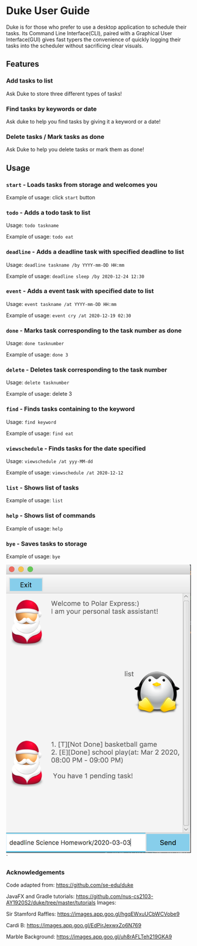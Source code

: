 # Duke User Guide
Duke is for those who prefer to use a desktop application to schedule their tasks. Its
Command Line Interface(CLI), paired with a Graphical User Interface(GUI) gives fast typers 
the convenience of quickly logging their tasks into the scheduler without sacrificing clear visuals.

## Features 

### Add tasks to list 
Ask Duke to store three different types of tasks!

### Find tasks by keywords or date
Ask duke to help you find tasks by giving it a keyword or a date!

### Delete tasks / Mark tasks as done
Ask Duke to help you delete tasks or mark them as done! 

## Usage

### `start` - Loads tasks from storage and welcomes you
Example of usage:
click `start` button

### `todo` - Adds a todo task to list
Usage:
`todo taskname`

Example of usage: 
`todo eat`

### `deadline` - Adds a deadline task with specified deadline to list
Usage: 
`deadline taskname /by YYYY-mm-DD HH:mm`

Example of usage:
`deadline sleep /by 2020-12-24 12:30`

### `event` - Adds a event task with specified date to list
Usage: 
`event taskname /at YYYY-mm-DD HH:mm`

Example of usage:
`event cry /at 2020-12-19 02:30`

### `done` - Marks task corresponding to the task number as done
Usage: 
`done tasknumber`

Example of usage:
`done 3`

### `delete` - Deletes task corresponding to the task number
Usage: 
`delete tasknumber`

Example of usage:
delete 3

### `find` - Finds tasks containing to the keyword
Usage: 
`find keyword`

Example of usage:
`find eat`

### `viewschedule` - Finds tasks for the date specified
Usage: 
`viewschedule /at yyy-MM-dd`

Example of usage:
`viewschedule /at 2020-12-12`

### `list` - Shows list of tasks
Example of usage:
`list`

### `help` - Shows list of commands
Example of usage:
`help`

### `bye` - Saves tasks to storage
Example of usage: 
`bye`


<img src = "Ui.png">`

### Acknowledgements
Code adapted from: https://github.com/se-edu/duke

JavaFX and Gradle tutorials: https://github.com/nus-cs2103-AY1920S2/duke/tree/master/tutorials
Images:

   Sir Stamford Raffles: https://images.app.goo.gl/hgqEWxuUCbWCVobe9
    
   Cardi B: https://images.app.goo.gl/EdPirJexwxZo6N769
    
   Marble Background: https://images.app.goo.gl/uh8rAFLTeh219GKA9
